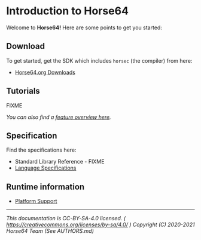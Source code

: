 
# Introduction to Horse64

Welcome to **Horse64!** Here are some points to get you started:

## Download

To get started, get the SDK which includes `horsec`
(the compiler) from here:

- [Horse64.org Downloads](https://horse64.org/download)


## Tutorials

FIXME

*You can also find a [feature overview here](./Features.md).*

## Specification

Find the specifications here:

- Standard Library Reference - FIXME
- [Language Specifications](./Specification/Horse64.md)


## Runtime information

- [Platform Support](./Platform%20Support.md)

---
*This documentation is CC-BY-SA-4.0 licensed.
( https://creativecommons.org/licenses/by-sa/4.0/ )
Copyright (C) 2020-2021 Horse64 Team (See AUTHORS.md)*
